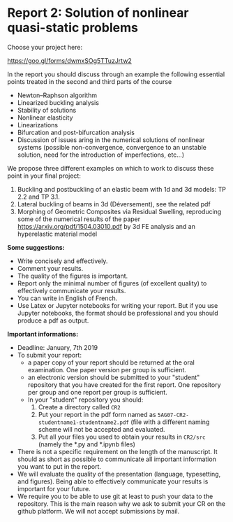 # Report 2: Solution of nonlinear quasi-static problems

Choose your project here:

https://goo.gl/forms/dwmxSOg5TTuzJrtw2

In the report you should discuss through an example the following essential
points treated in the second and third parts of the course

- Newton–Raphson algorithm
- Linearized buckling analysis
- Stability of solutions
- Nonlinear elasticity
- Linearizations
- Bifurcation and post-bifurcation analysis
- Discussion of issues aring in the numerical solutions of nonlinear systems
(possible non-convergence, convergence to an unstable solution, need for the
introduction of imperfections, etc…)

We propose three different examples on which to work to discuss these point in
your final project:

1. Buckling and postbuckling of an elastic beam with 1d and 3d models: TP 2.2
and TP 3.1.
2. Lateral buckling of beams in 3d (Déversement), see the related pdf
3. Morphing of Geometric Composites via Residual Swelling, reproducing some of
the numerical results of the paper https://arxiv.org/pdf/1504.03010.pdf by 3d
FE analysis and an hyperelastic material model
 
**Some suggestions:**
 - Write concisely and effectively.
 - Comment your results.
 - The quality of the figures is important.
 - Report only the minimal number of figures (of excellent quality) to effectively communicate your results.
 - You can write in English of French.
 - Use Latex or Jupyter notebooks for writing your report. But if you use Jupyter notebooks, the format should be professional and you should produce a pdf as output. 

**Important informations:**
  - Deadline: January, 7th 2019 
  - To submit your report: 
      - a paper copy of your report should be returned at the oral examination. One paper version per group is sufficient.
      - an electronic version should be submitted to your "student" repository that you have created for the first report. One repository per group and one report per group is sufficient.
      - In your "student" repository you should: 
          1. Create a directory called `CR2`
          2. Put your report in the pdf form named as `5AG07-CR2-studentname1-studentname2.pdf` (file with a different naming scheme will not be accepted and evaluated. 
          3. Put all your files you used to obtain your results in `CR2/src` (namely the *.py and *.ipynb files)
  - There is not a specific requirement on the length of the manuscript. It should as short as possible to communicate all important information you want to put in the report. 
  - We will evaluate the quality of the presentation (language, typesetting, and figures). Being able to effectively communicate your results is important for your future.
  - We require you to be able to use git at least to push your data to the repository. This is the main reason why we ask to submit your CR on the github platform. We will not accept submissions by mail.
  

      
